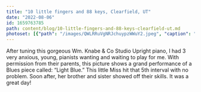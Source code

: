 ```yaml
---
title: "10 little fingers and 88 keys, Clearfield, UT"
date: "2022-08-06"
id: 1659763785
path: content/blog/10-little-fingers-and-88-keys-clearfield-ut.md
photoset: [{"path": "/images/QWLRRuVgNRJchuypzWWuY2.jpeg", "caption": "", "thumbnail": "True"}, {"path": "/images/8STMn9RLE6oErkbN8HVPeU.jpeg", "caption": ""}]
---
```

After tuning this gorgeous Wm. Knabe & Co Studio Upright piano, I had 3 very anxious, young, pianists wanting and waiting to play for me. With permission from their parents, this picture shows  a grand performance of a Blues piece called: “Light Blue.” This little Miss hit that 5th interval with no problem. Soon after, her brother and sister showed off their skills. It was a great day!
